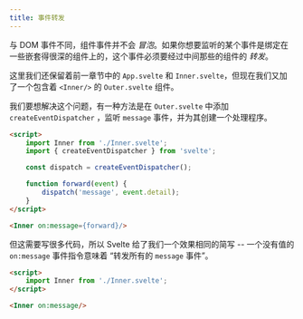 ```yaml
---
title: 事件转发
---
```


与 DOM 事件不同，组件事件并不会 _冒泡_。如果你想要监听的某个事件是绑定在一些嵌套得很深的组件上的，这个事件必须要经过中间那些的组件的 _转发_。

这里我们还保留着前一章节中的 `App.svelte` 和 `Inner.svelte`，但现在我们又加了一个包含着 `<Inner/>` 的 `Outer.svelte` 组件。

我们要想解决这个问题，有一种方法是在 `Outer.svelte` 中添加 `createEventDispatcher` ，监听 `message` 事件，并为其创建一个处理程序。

```html
<script>
	import Inner from './Inner.svelte';
	import { createEventDispatcher } from 'svelte';

	const dispatch = createEventDispatcher();

	function forward(event) {
		dispatch('message', event.detail);
	}
</script>

<Inner on:message={forward}/>
```

但这需要写很多代码，所以 Svelte 给了我们一个效果相同的简写 -- 一个没有值的 `on:message` 事件指令意味着 “转发所有的 `message` 事件”。

```html
<script>
	import Inner from './Inner.svelte';
</script>

<Inner on:message/>
```
